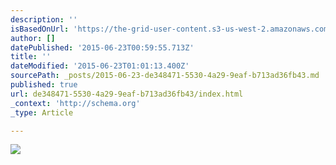 ```yaml
---
description: ''
isBasedOnUrl: 'https://the-grid-user-content.s3-us-west-2.amazonaws.com/0d266033-40d6-40b5-a9be-c283bfe53c22.jpg'
author: []
datePublished: '2015-06-23T00:59:55.713Z'
title: ''
dateModified: '2015-06-23T01:01:13.400Z'
sourcePath: _posts/2015-06-23-de348471-5530-4a29-9eaf-b713ad36fb43.md
published: true
url: de348471-5530-4a29-9eaf-b713ad36fb43/index.html
_context: 'http://schema.org'
_type: Article

---
```

![](https://the-grid-user-content.s3-us-west-2.amazonaws.com/0d266033-40d6-40b5-a9be-c283bfe53c22.jpg)